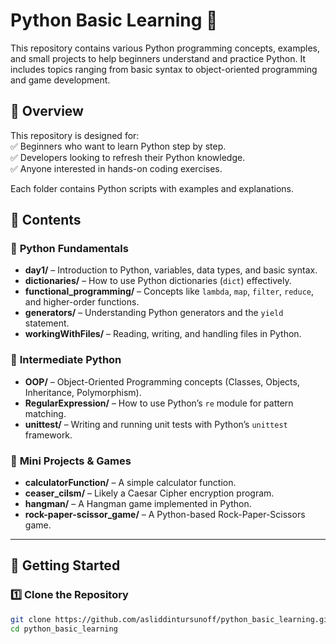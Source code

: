 # Python Basic Learning 🐍  

This repository contains various Python programming concepts, examples, and small projects to help beginners understand and practice Python. It includes topics ranging from basic syntax to object-oriented programming and game development.  

## 📖 Overview  

This repository is designed for:  
✅ Beginners who want to learn Python step by step.  
✅ Developers looking to refresh their Python knowledge.  
✅ Anyone interested in hands-on coding exercises.  

Each folder contains Python scripts with examples and explanations.  

## 📂 Contents  

### 🔹 **Python Fundamentals**  
- **day1/** – Introduction to Python, variables, data types, and basic syntax.  
- **dictionaries/** – How to use Python dictionaries (`dict`) effectively.  
- **functional_programming/** – Concepts like `lambda`, `map`, `filter`, `reduce`, and higher-order functions.  
- **generators/** – Understanding Python generators and the `yield` statement.  
- **workingWithFiles/** – Reading, writing, and handling files in Python.  

### 🔹 **Intermediate Python**  
- **OOP/** – Object-Oriented Programming concepts (Classes, Objects, Inheritance, Polymorphism).  
- **RegularExpression/** – How to use Python’s `re` module for pattern matching.  
- **unittest/** – Writing and running unit tests with Python’s `unittest` framework.  

### 🔹 **Mini Projects & Games**  
- **calculatorFunction/** – A simple calculator function.  
- **ceaser_cilsm/** – Likely a Caesar Cipher encryption program.  
- **hangman/** – A Hangman game implemented in Python.  
- **rock-paper-scissor_game/** – A Python-based Rock-Paper-Scissors game.  

---

## 🚀 Getting Started  

### **1️⃣ Clone the Repository**  
```sh
git clone https://github.com/asliddintursunoff/python_basic_learning.git
cd python_basic_learning
